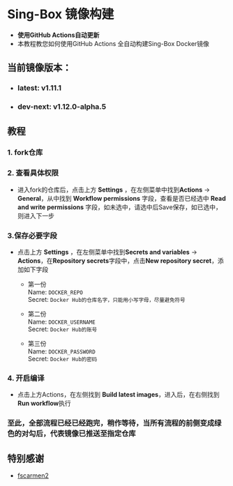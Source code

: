 # Sing-Box 镜像构建
- **使用GitHub Actions自动更新**
- 本教程教您如何使用GitHub Actions 全自动构建Sing-Box Docker镜像

## 当前镜像版本：
 - ### **latest**: v1.11.1
 - ### **dev-next**: v1.12.0-alpha.5

## 教程
### 1. fork仓库

### 2. 查看具体权限
  - 进入fork的仓库后，点击上方 **Settings** ，在左侧菜单中找到**Actions** → **General**，从中找到 **Workflow permissions** 字段，查看是否已经选中 **Read and write permissions** 字段，如未选中，请选中后Save保存，如已选中，则进入下一步

### 3.保存必要字段
  - 点击上方 **Settings** ，在左侧菜单中找到**Secrets and variables** → **Actions**，在**Repository secrets**字段中，点击**New repository secret**，添加如下字段
    - 第一份  
      Name: `DOCKER_REPO`  
      Secret: `Docker Hub的仓库名字，只能用小写字母，尽量避免符号`  

    - 第二份  
      Name: `DOCKER_USERNAME`  
      Secret: `Docker Hub的账号`  

    - 第三份  
      Name: `DOCKER_PASSWORD`  
      Secret: `Docker Hub的密码`  

### 4. 开启编译
  - 点击上方Actions，在左侧找到 **Build latest images**，进入后，在右侧找到**Run workflow**执行

### 至此，全部流程已经已经跑完，稍作等待，当所有流程的前侧变成绿色的对勾后，代表镜像已推送至指定仓库

## 特别感谢  
  - [fscarmen2](https://github.com/fscarmen2/docker_builder)

